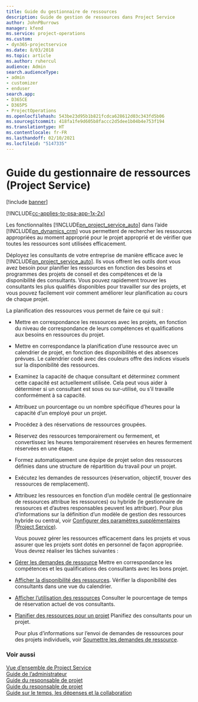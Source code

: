 ```yaml
---
title: Guide du gestionnaire de ressources
description: Guide de gestion de ressources dans Project Service
author: JohnPBurrows
manager: kfend
ms.service: project-operations
ms.custom:
- dyn365-projectservice
ms.date: 8/03/2018
ms.topic: article
ms.author: ruhercul
audience: Admin
search.audienceType:
- admin
- customizer
- enduser
search.app:
- D365CE
- D365PS
- ProjectOperations
ms.openlocfilehash: 543be23d95b1b821fcdca628612d03c343fd5b06
ms.sourcegitcommit: 418fa1fe9d605b8faccc2d5dee1b04b4e753f194
ms.translationtype: HT
ms.contentlocale: fr-FR
ms.lasthandoff: 02/10/2021
ms.locfileid: "5147335"
---
```

# <a name="resource-manager-guide-project-service"></a>Guide du gestionnaire de ressources (Project Service)

[!include [banner](../includes/psa-now-project-operations.md)]

[!INCLUDE[cc-applies-to-psa-app-1x-2x](../includes/cc-applies-to-psa-app-1x-2x.md)]

Les fonctionnalités [!INCLUDE[pn_project_service_auto](../includes/pn-project-service-auto.md)] dans l’aide [!INCLUDE[pn_dynamics_crm](../includes/pn-dynamics-crm.md)] vous permettent de rechercher les ressources appropriées au moment approprié pour le projet approprié et de vérifier que toutes les ressources sont utilisées efficacement.  
  
 Déployez les consultants de votre entreprise de manière efficace avec le [!INCLUDE[pn_project_service_auto](../includes/pn-project-service-auto.md)]. Ils vous offrent les outils dont vous avez besoin pour planifier les ressources en fonction des besoins et programmes des projets de conseil et des compétences et de la disponibilité des consultants. Vous pouvez rapidement trouver les consultants les plus qualifiés disponibles pour travailler sur des projets, et vous pouvez facilement voir comment améliorer leur planification au cours de chaque projet.  
  
 La planification des ressources vous permet de faire ce qui suit :  
  
- Mettre en correspondance les ressources avec les projets, en fonction du niveau de correspondance de leurs compétences et qualifications aux besoins en ressources du projet.  
  
- Mettre en correspondance la planification d’une ressource avec un calendrier de projet, en fonction des disponibilités et des absences prévues. Le calendrier codé avec des couleurs offre des indices visuels sur la disponibilité des ressources.  
  
- Examinez la capacité de chaque consultant et déterminez comment cette capacité est actuellement utilisée. Cela peut vous aider à déterminer si un consultant est sous ou sur-utilisé, ou s’il travaille conformément à sa capacité.  
  
- Attribuez un pourcentage ou un nombre spécifique d’heures pour la capacité d’un employé pour un projet.  
  
- Procédez à des réservations de ressources groupées.  
  
- Réservez des ressources temporairement ou fermement, et convertissez les heures temporairement réservées en heures fermement réservées en une étape.  
  
- Formez automatiquement une équipe de projet selon des ressources définies dans une structure de répartition du travail pour un projet.  
  
- Exécutez les demandes de ressources (réservation, objectif, trouver des ressources de remplacement).  
  
- Attribuez les ressources en fonction d’un modèle central (le gestionnaire de ressources attribue les ressources) ou hybride (le gestionnaire de ressources et d’autres responsables peuvent les attribuer). Pour plus d’informations sur la définition d’un modèle de gestion des ressources hybride ou central, voir [Configurer des paramètres supplémentaires (Project Service)](../psa/configure-additional-parameters-settings.md).  
  
  Vous pouvez gérer les ressources efficacement dans les projets et vous assurer que les projets sont dotés en personnel de façon appropriée. Vous devrez réaliser les tâches suivantes :  
  
- [Gérer les demandes de ressource](../psa/manage-resource-requests.md) Mettre en correspondance les compétences et les qualifications des consultants avec les bons projet.  
  
- [Afficher la disponibilité des ressources](../psa/view-resource-availability.md). Vérifier la disponibilité des consultants dans une vue du calendrier.  
  
- [Afficher l’utilisation des ressources](../psa/view-resource-utilization.md) Consulter le pourcentage de temps de réservation actuel de vos consultants.  
  
- [Planifier des ressources pour un projet](../psa/schedule-resources-project.md) Planifiez des consultants pour un projet.  
  
  Pour plus d’informations sur l’envoi de demandes de ressources pour des projets individuels, voir [Soumettre les demandes de ressource](../psa/submit-resource-requests.md).  
  
### <a name="see-also"></a>Voir aussi  
 [Vue d’ensemble de Project Service](../psa/overview.md)   
 [Guide de l’administrateur](../psa/admin-guide.md)   
 [Guide du responsable de projet](../psa/account-manager-guide.md)   
 [Guide du responsable de projet](../psa/project-manager-guide.md)   
 [Guide sur le temps, les dépenses et la collaboration](../psa/time-expense-collaboration-guide.md)
